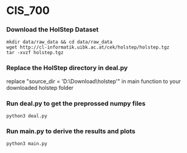 # CIS_700
### Download the HolStep Dataset
```
mkdir data/raw_data && cd data/raw_data
wget http://cl-informatik.uibk.ac.at/cek/holstep/holstep.tgz
tar -xvzf holstep.tgz
```

### Replace the HolStep directory in deal.py
replace  "source_dir = 'D:\Download\holstep'" in main function to your downloaded holstep folder


### Run deal.py to get the preprossed numpy files
```
python3 deal.py
```


### Run main.py to derive the results and plots
```
python3 main.py
```


